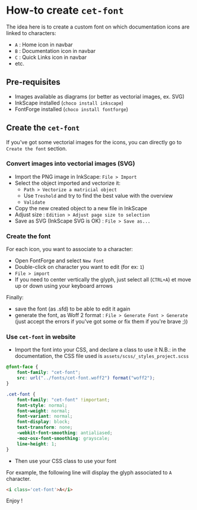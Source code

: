 # How-to create `cet-font`

The idea here is to create a custom font on which documentation icons are linked to characters:

* `A` : Home icon in navbar
* `B` : Documentation icon in navbar
* `C` : Quick Links icon in navbar
* etc.

## Pre-requisites

* Images available as diagrams (or better as vectorial images, ex. SVG)
* InkScape installed (`choco install inkscape`)
* FontForge installed (`choco install fontforge`)

## Create the `cet-font`

If you've got some vectorial images for the icons, you can directly go to `Create the font` section.

### Convert images into vectorial images (SVG)

* Import the PNG image in InkScape: `File > Import`
* Select the object imported and vectorize it:
  * `Path > Vectorize a matricial object`
  * Use `Treshold` and try to find the best value with the overview
  * `Validate`
* Copy the new created object to a new file in InkScape
* Adjust size : `Edition > Adjust page size to selection`
* Save as SVG (InkScape SVG is OK) : `File > Save as...`

### Create the font

For each icon, you want to associate to a character:

* Open FontForge and select `New Font`
* Double-click on character you want to edit (for ex: `1`)
* `File > import`
* If you need to center vertically the glyph, just select all (`CTRL+A`) et move up or down using your keyboard arrows

Finally:

* save the font (as .sfd) to be able to edit it again
* generate the font, as Woff 2 format : `File > Generate Font > Generate` (just accept the errors if you've got some or fix them if you're brave ;))

### Use `cet-font` in website

* Import the font into your CSS, and declare a class to use it
N.B.: in the documentation, the CSS file used is `assets/scss/_styles_project.scss`

```css
@font-face {
    font-family: "cet-font";
    src: url("../fonts/cet-font.woff2") format("woff2");
}

.cet-font {
    font-family: "cet-font" !important;
    font-style: normal;
    font-weight: normal;
    font-variant: normal;
    font-display: block;
    text-transform: none;
    -webkit-font-smoothing: antialiased;
    -moz-osx-font-smoothing: grayscale;
    line-height: 1;
}
```

* Then use your CSS class to use your font

For example, the following line will display the glyph associated to `A` character.

```html
<i class='cet-font'>A</i>
```

Enjoy !
